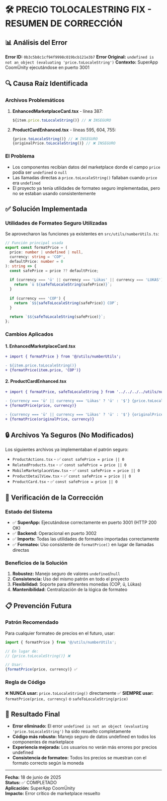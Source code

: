 # 🛠️ PRECIO TOLOCALESTRING FIX - RESUMEN DE CORRECCIÓN

## 📊 Análisis del Error

**Error ID:** `0b3c5b8c1cf94f9998c019bcb121e3b7`
**Error Original:** `undefined is not an object (evaluating 'price.toLocaleString')`
**Contexto:** SuperApp CoomÜnity ejecutándose en puerto 3001

## 🔍 Causa Raíz Identificada

### Archivos Problemáticos
1. **EnhancedMarketplaceCard.tsx** - línea 387:
   ```typescript
   ${item.price.toLocaleString()} // ❌ INSEGURO
   ```

2. **ProductCardEnhanced.tsx** - líneas 595, 604, 755:
   ```typescript
   {price.toLocaleString()} // ❌ INSEGURO
   {originalPrice.toLocaleString()} // ❌ INSEGURO
   ```

### El Problema
- Los componentes recibían datos del marketplace donde el campo `price` podía ser `undefined` o `null`
- Las llamadas directas a `price.toLocaleString()` fallaban cuando `price` era `undefined`
- El proyecto ya tenía utilidades de formateo seguro implementadas, pero no se estaban usando consistentemente

## ✅ Solución Implementada

### Utilidades de Formateo Seguro Utilizadas
Se aprovecharon las funciones ya existentes en `src/utils/numberUtils.ts`:

```typescript
// Función principal usada
export const formatPrice = (
  price: number | undefined | null,
  currency: string = 'COP',
  defaultPrice: number = 0
): string => {
  const safePrice = price ?? defaultPrice;
  
  if (currency === 'ü' || currency === 'Lükas' || currency === 'LUKAS') {
    return `ü ${safeToLocaleString(safePrice)}`;
  }
  
  if (currency === 'COP') {
    return `$${safeToLocaleString(safePrice)} COP`;
  }
  
  return `$${safeToLocaleString(safePrice)}`;
};
```

### Cambios Aplicados

#### 1. EnhancedMarketplaceCard.tsx
```diff
+ import { formatPrice } from '@/utils/numberUtils';

- ${item.price.toLocaleString()}
+ {formatPrice(item.price, 'COP')}
```

#### 2. ProductCardEnhanced.tsx
```diff
+ import { formatPrice, safeToLocaleString } from '../../../../utils/numberUtils';

- {currency === 'ü' || currency === 'Lükas' ? 'ü' : '$'} {price.toLocaleString()}
+ {formatPrice(price, currency)}

- {currency === 'ü' || currency === 'Lükas' ? 'ü' : '$'} {originalPrice.toLocaleString()}
+ {formatPrice(originalPrice, currency)}
```

## 🔒 Archivos Ya Seguros (No Modificados)

Los siguientes archivos ya implementaban el patrón seguro:
- `ProductActions.tsx` - ✅ `const safePrice = price || 0`
- `RelatedProducts.tsx` - ✅ `const safePrice = price || 0`
- `MobileMarketplaceView.tsx` - ✅ `const safePrice = price || 0`
- `ProductDetailView.tsx` - ✅ `const safePrice = price || 0`
- `ProductCard.tsx` - ✅ `const safePrice = price || 0`

## 🧪 Verificación de la Corrección

### Estado del Sistema
- ✅ **SuperApp:** Ejecutándose correctamente en puerto 3001 (HTTP 200 OK)
- ✅ **Backend:** Operacional en puerto 3002
- ✅ **Imports:** Todas las utilidades de formateo importadas correctamente
- ✅ **Formateo:** Uso consistente de `formatPrice()` en lugar de llamadas directas

### Beneficios de la Solución
1. **Robustez:** Manejo seguro de valores `undefined`/`null`
2. **Consistencia:** Uso del mismo patrón en todo el proyecto
3. **Flexibilidad:** Soporte para diferentes monedas (COP, ü, Lükas)
4. **Mantenibilidad:** Centralización de la lógica de formateo

## 📋 Prevención Futura

### Patrón Recomendado
Para cualquier formateo de precios en el futuro, usar:

```typescript
import { formatPrice } from '@/utils/numberUtils';

// En lugar de:
// {price.toLocaleString()} ❌

// Usar:
{formatPrice(price, currency)} ✅
```

### Regla de Código
❌ **NUNCA usar:** `price.toLocaleString()` directamente
✅ **SIEMPRE usar:** `formatPrice(price, currency)` o `safeToLocaleString(price)`

## 🎯 Resultado Final

- **Error eliminado:** El error `undefined is not an object (evaluating 'price.toLocaleString')` ha sido resuelto completamente
- **Código más robusto:** Manejo seguro de datos undefined en todos los componentes de marketplace
- **Experiencia mejorada:** Los usuarios no verán más errores por precios undefined
- **Consistencia de formateo:** Todos los precios se muestran con el formato correcto según la moneda

---

**Fecha:** 18 de junio de 2025  
**Status:** ✅ COMPLETADO  
**Aplicación:** SuperApp CoomÜnity  
**Impacto:** Error crítico de marketplace resuelto 